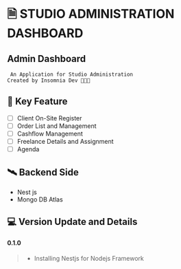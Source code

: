 # 🗎 STUDIO ADMINISTRATION DASHBOARD

## Admin Dashboard
``
An Application for Studio Administration``
<br/>
``Created by Insomnia Dev 👨🏻‍💻
``

## 🗼 Key Feature
* [ ] Client On-Site Register
* [ ] Order List and Management
* [ ] Cashflow Management
* [ ] Freelance Details and Assignment
* [ ] Agenda

## 🛰️ Backend Side
* Nest js
* Mongo DB Atlas


## 💻 Version Update and Details
#### 0.1.0
> * Installing Nestjs for Nodejs Framework
